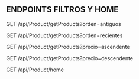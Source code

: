 
## ENDPOINTS FILTROS Y HOME
GET /api/Product/getProducts?orden=antiguos

GET /api/Product/getProducts?orden=recientes

GET /api/Product/getProducts?precio=ascendente

GET /api/Product/getProducts?precio=descendente

GET /api/Product/home